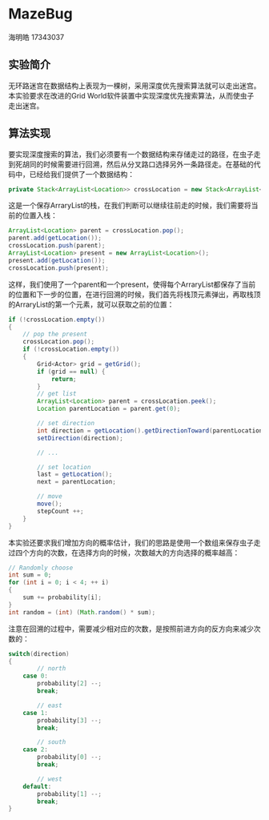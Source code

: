 # MazeBug

海明皓 17343037

## 实验简介

​	无环路迷宫在数据结构上表现为一棵树，采用深度优先搜索算法就可以走出迷宫。本实验要求在改进的Grid World软件装置中实现深度优先搜索算法，从而使虫子走出迷宫。

## 算法实现

​	要实现深度搜索的算法，我们必须要有一个数据结构来存储走过的路径，在虫子走到死胡同的时候需要进行回溯，然后从分叉路口选择另外一条路径走。在基础的代码中，已经给我们提供了一个数据结构：

```java
private Stack<ArrayList<Location>> crossLocation = new Stack<ArrayList<Location>>();
```

​	这是一个保存ArraryList的栈，在我们判断可以继续往前走的时候，我们需要将当前的位置入栈：

```java
ArrayList<Location> parent = crossLocation.pop();
parent.add(getLocation());
crossLocation.push(parent);
ArrayList<Location> present = new ArrayList<Location>();
present.add(getLocation());
crossLocation.push(present);
```

​	这样，我们使用了一个parent和一个present，使得每个ArraryList都保存了当前的位置和下一步的位置，在进行回溯的时候，我们首先将栈顶元素弹出，再取栈顶的ArraryList的第一个元素，就可以获取之前的位置：

```java
if (!crossLocation.empty())
{
    // pop the present
    crossLocation.pop();
    if (!crossLocation.empty())
    {
        Grid<Actor> grid = getGrid();
        if (grid == null) {
            return;
        }
        // get list
        ArrayList<Location> parent = crossLocation.peek();
        Location parentLocation = parent.get(0);

        // set direction
        int direction = getLocation().getDirectionToward(parentLocation);
        setDirection(direction);

        // ...

        // set location
        last = getLocation();
        next = parentLocation;

        // move
        move();
        stepCount ++;
    }
}
```

​	本实验还要求我们增加方向的概率估计，我们的思路是使用一个数组来保存虫子走过四个方向的次数，在选择方向的时候，次数越大的方向选择的概率越高：

```java
// Randomly choose
int sum = 0;
for (int i = 0; i < 4; ++ i)
{
    sum += probability[i];
}
int random = (int) (Math.random() * sum);
```

​	注意在回溯的过程中，需要减少相对应的次数，是按照前进方向的反方向来减少次数的：

```java
switch(direction)
{
        // north
    case 0:
        probability[2] --;
        break;

        // east
    case 1:
        probability[3] --;
        break;

        // south
    case 2:
        probability[0] --;
        break;

        // west
    default:
        probability[1] --;
        break;
}
```